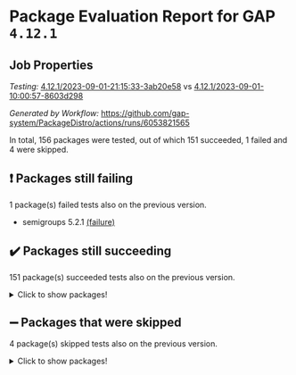 # Package Evaluation Report for GAP `4.12.1`

## Job Properties

*Testing:* [4.12.1/2023-09-01-21:15:33-3ab20e58](https://github.com/gap-system/PackageDistro/blob/data/reports/4.12.1/2023-09-01-21:15:33-3ab20e58) vs [4.12.1/2023-09-01-10:00:57-8603d298](https://github.com/gap-system/PackageDistro/blob/data/reports/4.12.1/2023-09-01-10:00:57-8603d298)

*Generated by Workflow:* https://github.com/gap-system/PackageDistro/actions/runs/6053821565

In total, 156 packages were tested, out of which 151 succeeded, 1 failed and 4 were skipped.

## :exclamation: Packages still failing

1 package(s) failed tests also on the previous version.
- semigroups 5.2.1 [(failure)](https://github.com/gap-system/PackageDistro/actions/runs/6053821565/job/16430359375)

## :heavy_check_mark: Packages still succeeding

151 package(s) succeeded tests also on the previous version.
<details><summary>Click to show packages!</summary>

- 4ti2interface 2023.02-04 [(success)](https://github.com/gap-system/PackageDistro/actions/runs/6053821565/job/16430345831)
- ace 5.6.2 [(success)](https://github.com/gap-system/PackageDistro/actions/runs/6053821565/job/16430345972)
- aclib 1.3.2 [(success)](https://github.com/gap-system/PackageDistro/actions/runs/6053821565/job/16430346063)
- agt 0.3.1 [(success)](https://github.com/gap-system/PackageDistro/actions/runs/6053821565/job/16430346171)
- alnuth 3.2.1 [(success)](https://github.com/gap-system/PackageDistro/actions/runs/6053821565/job/16430346289)
- anupq 3.3.0 [(success)](https://github.com/gap-system/PackageDistro/actions/runs/6053821565/job/16430346397)
- atlasrep 2.1.6 [(success)](https://github.com/gap-system/PackageDistro/actions/runs/6053821565/job/16430346517)
- autodoc 2023.06.19 [(success)](https://github.com/gap-system/PackageDistro/actions/runs/6053821565/job/16430346648)
- automata 1.15 [(success)](https://github.com/gap-system/PackageDistro/actions/runs/6053821565/job/16430346791)
- automgrp 1.3.2 [(success)](https://github.com/gap-system/PackageDistro/actions/runs/6053821565/job/16430346927)
- autpgrp 1.11 [(success)](https://github.com/gap-system/PackageDistro/actions/runs/6053821565/job/16430347022)
- cap 2023.09-01 [(success)](https://github.com/gap-system/PackageDistro/actions/runs/6053821565/job/16430347148)
- caratinterface 2.3.5 [(success)](https://github.com/gap-system/PackageDistro/actions/runs/6053821565/job/16430347253)
- cddinterface 2022.11.01 [(success)](https://github.com/gap-system/PackageDistro/actions/runs/6053821565/job/16430347367)
- circle 1.6.6 [(success)](https://github.com/gap-system/PackageDistro/actions/runs/6053821565/job/16430347469)
- classicpres 1.22 [(success)](https://github.com/gap-system/PackageDistro/actions/runs/6053821565/job/16430347568)
- cohomolo 1.6.11 [(success)](https://github.com/gap-system/PackageDistro/actions/runs/6053821565/job/16430347682)
- congruence 1.2.5 [(success)](https://github.com/gap-system/PackageDistro/actions/runs/6053821565/job/16430347793)
- corelg 1.56 [(success)](https://github.com/gap-system/PackageDistro/actions/runs/6053821565/job/16430347889)
- crime 1.6 [(success)](https://github.com/gap-system/PackageDistro/actions/runs/6053821565/job/16430347998)
- crisp 1.4.6 [(success)](https://github.com/gap-system/PackageDistro/actions/runs/6053821565/job/16430348086)
- crypting 0.10.4 [(success)](https://github.com/gap-system/PackageDistro/actions/runs/6053821565/job/16430348188)
- cryst 4.1.26 [(success)](https://github.com/gap-system/PackageDistro/actions/runs/6053821565/job/16430348302)
- crystcat 1.1.10 [(success)](https://github.com/gap-system/PackageDistro/actions/runs/6053821565/job/16430348485)
- ctbllib 1.3.6 [(success)](https://github.com/gap-system/PackageDistro/actions/runs/6053821565/job/16430348612)
- cubefree 1.19 [(success)](https://github.com/gap-system/PackageDistro/actions/runs/6053821565/job/16430348727)
- curlinterface 2.3.2 [(success)](https://github.com/gap-system/PackageDistro/actions/runs/6053821565/job/16430348854)
- cvec 2.8.1 [(success)](https://github.com/gap-system/PackageDistro/actions/runs/6053821565/job/16430348971)
- datastructures 0.3.0 [(success)](https://github.com/gap-system/PackageDistro/actions/runs/6053821565/job/16430349100)
- deepthought 1.0.6 [(success)](https://github.com/gap-system/PackageDistro/actions/runs/6053821565/job/16430349220)
- design 1.8 [(success)](https://github.com/gap-system/PackageDistro/actions/runs/6053821565/job/16430349330)
- difsets 2.3.1 [(success)](https://github.com/gap-system/PackageDistro/actions/runs/6053821565/job/16430349436)
- digraphs 1.6.2 [(success)](https://github.com/gap-system/PackageDistro/actions/runs/6053821565/job/16430349539)
- edim 1.3.7 [(success)](https://github.com/gap-system/PackageDistro/actions/runs/6053821565/job/16430349658)
- example 4.3.4 [(success)](https://github.com/gap-system/PackageDistro/actions/runs/6053821565/job/16430349774)
- examplesforhomalg 2023.08-02 [(success)](https://github.com/gap-system/PackageDistro/actions/runs/6053821565/job/16430349896)
- factint 1.6.3 [(success)](https://github.com/gap-system/PackageDistro/actions/runs/6053821565/job/16430350001)
- ferret 1.0.9 [(success)](https://github.com/gap-system/PackageDistro/actions/runs/6053821565/job/16430350113)
- fga 1.5.0 [(success)](https://github.com/gap-system/PackageDistro/actions/runs/6053821565/job/16430350249)
- fining 1.5.6 [(success)](https://github.com/gap-system/PackageDistro/actions/runs/6053821565/job/16430350390)
- float 1.0.3 [(success)](https://github.com/gap-system/PackageDistro/actions/runs/6053821565/job/16430350522)
- format 1.4.3 [(success)](https://github.com/gap-system/PackageDistro/actions/runs/6053821565/job/16430350622)
- forms 1.2.9 [(success)](https://github.com/gap-system/PackageDistro/actions/runs/6053821565/job/16430350734)
- fplsa 1.2.6 [(success)](https://github.com/gap-system/PackageDistro/actions/runs/6053821565/job/16430350842)
- fr 2.4.12 [(success)](https://github.com/gap-system/PackageDistro/actions/runs/6053821565/job/16430350947)
- francy 2.0.3 [(success)](https://github.com/gap-system/PackageDistro/actions/runs/6053821565/job/16430351062)
- fwtree 1.3 [(success)](https://github.com/gap-system/PackageDistro/actions/runs/6053821565/job/16430351154)
- gapdoc 1.6.6 [(success)](https://github.com/gap-system/PackageDistro/actions/runs/6053821565/job/16430351260)
- gauss 2023.02-04 [(success)](https://github.com/gap-system/PackageDistro/actions/runs/6053821565/job/16430351355)
- gaussforhomalg 2023.08-01 [(success)](https://github.com/gap-system/PackageDistro/actions/runs/6053821565/job/16430351457)
- gbnp 1.0.5 [(success)](https://github.com/gap-system/PackageDistro/actions/runs/6053821565/job/16430351569)
- generalizedmorphismsforcap 2023.08-02 [(success)](https://github.com/gap-system/PackageDistro/actions/runs/6053821565/job/16430351690)
- genss 1.6.8 [(success)](https://github.com/gap-system/PackageDistro/actions/runs/6053821565/job/16430351798)
- gradedmodules 2023.08-01 [(success)](https://github.com/gap-system/PackageDistro/actions/runs/6053821565/job/16430351920)
- gradedringforhomalg 2023.08-01 [(success)](https://github.com/gap-system/PackageDistro/actions/runs/6053821565/job/16430352035)
- grape 4.9.0 [(success)](https://github.com/gap-system/PackageDistro/actions/runs/6053821565/job/16430352190)
- groupoids 1.73 [(success)](https://github.com/gap-system/PackageDistro/actions/runs/6053821565/job/16430352294)
- grpconst 2.6.4 [(success)](https://github.com/gap-system/PackageDistro/actions/runs/6053821565/job/16430352397)
- guarana 0.96.3 [(success)](https://github.com/gap-system/PackageDistro/actions/runs/6053821565/job/16430352540)
- guava 3.18 [(success)](https://github.com/gap-system/PackageDistro/actions/runs/6053821565/job/16430352659)
- hap 1.58 [(success)](https://github.com/gap-system/PackageDistro/actions/runs/6053821565/job/16430352767)
- hapcryst 0.1.15 [(success)](https://github.com/gap-system/PackageDistro/actions/runs/6053821565/job/16430352868)
- hecke 1.5.3 [(success)](https://github.com/gap-system/PackageDistro/actions/runs/6053821565/job/16430352970)
- help 3.5 [(success)](https://github.com/gap-system/PackageDistro/actions/runs/6053821565/job/16430353078)
- homalg 2023.08-02 [(success)](https://github.com/gap-system/PackageDistro/actions/runs/6053821565/job/16430353183)
- homalgtocas 2023.08-01 [(success)](https://github.com/gap-system/PackageDistro/actions/runs/6053821565/job/16430353276)
- idrel 2.45 [(success)](https://github.com/gap-system/PackageDistro/actions/runs/6053821565/job/16430353376)
- images 1.3.1 [(success)](https://github.com/gap-system/PackageDistro/actions/runs/6053821565/job/16430353455)
- intpic 0.3.0 [(success)](https://github.com/gap-system/PackageDistro/actions/runs/6053821565/job/16430353556)
- io 4.8.1 [(success)](https://github.com/gap-system/PackageDistro/actions/runs/6053821565/job/16430353656)
- io_forhomalg 2023.02-04 [(success)](https://github.com/gap-system/PackageDistro/actions/runs/6053821565/job/16430353743)
- irredsol 1.4.4 [(success)](https://github.com/gap-system/PackageDistro/actions/runs/6053821565/job/16430353867)
- json 2.1.1 [(success)](https://github.com/gap-system/PackageDistro/actions/runs/6053821565/job/16430353982)
- jupyterkernel 1.5.0 [(success)](https://github.com/gap-system/PackageDistro/actions/runs/6053821565/job/16430354083)
- jupyterviz 1.5.6 [(success)](https://github.com/gap-system/PackageDistro/actions/runs/6053821565/job/16430354178)
- kan 1.36 [(success)](https://github.com/gap-system/PackageDistro/actions/runs/6053821565/job/16430354290)
- kbmag 1.5.11 [(success)](https://github.com/gap-system/PackageDistro/actions/runs/6053821565/job/16430354386)
- laguna 3.9.6 [(success)](https://github.com/gap-system/PackageDistro/actions/runs/6053821565/job/16430354489)
- liealgdb 2.2.1 [(success)](https://github.com/gap-system/PackageDistro/actions/runs/6053821565/job/16430354606)
- liepring 2.8 [(success)](https://github.com/gap-system/PackageDistro/actions/runs/6053821565/job/16430354717)
- liering 2.4.2 [(success)](https://github.com/gap-system/PackageDistro/actions/runs/6053821565/job/16430354810)
- linearalgebraforcap 2023.08-08 [(success)](https://github.com/gap-system/PackageDistro/actions/runs/6053821565/job/16430354929)
- localizeringforhomalg 2023.08-02 [(success)](https://github.com/gap-system/PackageDistro/actions/runs/6053821565/job/16430355038)
- loops 3.4.3 [(success)](https://github.com/gap-system/PackageDistro/actions/runs/6053821565/job/16430355147)
- lpres 1.0.3 [(success)](https://github.com/gap-system/PackageDistro/actions/runs/6053821565/job/16430355265)
- majoranaalgebras 1.5.1 [(success)](https://github.com/gap-system/PackageDistro/actions/runs/6053821565/job/16430355355)
- mapclass 1.4.6 [(success)](https://github.com/gap-system/PackageDistro/actions/runs/6053821565/job/16430355452)
- matgrp 0.70 [(success)](https://github.com/gap-system/PackageDistro/actions/runs/6053821565/job/16430355549)
- matricesforhomalg 2023.08-02 [(success)](https://github.com/gap-system/PackageDistro/actions/runs/6053821565/job/16430355657)
- modisom 2.5.4 [(success)](https://github.com/gap-system/PackageDistro/actions/runs/6053821565/job/16430355778)
- modulepresentationsforcap 2023.09-01 [(success)](https://github.com/gap-system/PackageDistro/actions/runs/6053821565/job/16430355903)
- modules 2023.08-02 [(success)](https://github.com/gap-system/PackageDistro/actions/runs/6053821565/job/16430356044)
- monoidalcategories 2023.08-11 [(success)](https://github.com/gap-system/PackageDistro/actions/runs/6053821565/job/16430356152)
- nconvex 2022.09-01 [(success)](https://github.com/gap-system/PackageDistro/actions/runs/6053821565/job/16430356310)
- nilmat 1.4.2 [(success)](https://github.com/gap-system/PackageDistro/actions/runs/6053821565/job/16430356422)
- nock 1.5 [(success)](https://github.com/gap-system/PackageDistro/actions/runs/6053821565/job/16430356529)
- normalizinterface 1.3.6 [(success)](https://github.com/gap-system/PackageDistro/actions/runs/6053821565/job/16430356646)
- nq 2.5.10 [(success)](https://github.com/gap-system/PackageDistro/actions/runs/6053821565/job/16430356770)
- numericalsgps 1.3.1 [(success)](https://github.com/gap-system/PackageDistro/actions/runs/6053821565/job/16430356873)
- openmath 11.5.3 [(success)](https://github.com/gap-system/PackageDistro/actions/runs/6053821565/job/16430356997)
- orb 4.9.0 [(success)](https://github.com/gap-system/PackageDistro/actions/runs/6053821565/job/16430357116)
- packagemanager 1.4.1 [(success)](https://github.com/gap-system/PackageDistro/actions/runs/6053821565/job/16430357239)
- patternclass 2.4.3 [(success)](https://github.com/gap-system/PackageDistro/actions/runs/6053821565/job/16430357378)
- permut 2.0.4 [(success)](https://github.com/gap-system/PackageDistro/actions/runs/6053821565/job/16430357518)
- polenta 1.3.10 [(success)](https://github.com/gap-system/PackageDistro/actions/runs/6053821565/job/16430357618)
- polymaking 0.8.6 [(success)](https://github.com/gap-system/PackageDistro/actions/runs/6053821565/job/16430357775)
- primgrp 3.4.4 [(success)](https://github.com/gap-system/PackageDistro/actions/runs/6053821565/job/16430357885)
- profiling 2.5.4 [(success)](https://github.com/gap-system/PackageDistro/actions/runs/6053821565/job/16430357991)
- qpa 1.34 [(success)](https://github.com/gap-system/PackageDistro/actions/runs/6053821565/job/16430358098)
- quagroup 1.8.3 [(success)](https://github.com/gap-system/PackageDistro/actions/runs/6053821565/job/16430358199)
- radiroot 2.9 [(success)](https://github.com/gap-system/PackageDistro/actions/runs/6053821565/job/16430358304)
- rcwa 4.7.1 [(success)](https://github.com/gap-system/PackageDistro/actions/runs/6053821565/job/16430358411)
- rds 1.8 [(success)](https://github.com/gap-system/PackageDistro/actions/runs/6053821565/job/16430358516)
- recog 1.4.2 [(success)](https://github.com/gap-system/PackageDistro/actions/runs/6053821565/job/16430358621)
- repndecomp 1.3.0 [(success)](https://github.com/gap-system/PackageDistro/actions/runs/6053821565/job/16430358743)
- repsn 3.1.1 [(success)](https://github.com/gap-system/PackageDistro/actions/runs/6053821565/job/16430358852)
- resclasses 4.7.3 [(success)](https://github.com/gap-system/PackageDistro/actions/runs/6053821565/job/16430358955)
- ringsforhomalg 2023.08-02 [(success)](https://github.com/gap-system/PackageDistro/actions/runs/6053821565/job/16430359068)
- sco 2023.08-01 [(success)](https://github.com/gap-system/PackageDistro/actions/runs/6053821565/job/16430359174)
- scscp 2.4.1 [(success)](https://github.com/gap-system/PackageDistro/actions/runs/6053821565/job/16430359279)
- sglppow 2.3 [(success)](https://github.com/gap-system/PackageDistro/actions/runs/6053821565/job/16430359464)
- sgpviz 0.999.5 [(success)](https://github.com/gap-system/PackageDistro/actions/runs/6053821565/job/16430359560)
- simpcomp 2.1.14 [(success)](https://github.com/gap-system/PackageDistro/actions/runs/6053821565/job/16430359648)
- singular 2023.02.09 [(success)](https://github.com/gap-system/PackageDistro/actions/runs/6053821565/job/16430359761)
- sl2reps 1.1 [(success)](https://github.com/gap-system/PackageDistro/actions/runs/6053821565/job/16430359862)
- sla 1.5.3 [(success)](https://github.com/gap-system/PackageDistro/actions/runs/6053821565/job/16430359938)
- smallgrp 1.5.3 [(success)](https://github.com/gap-system/PackageDistro/actions/runs/6053821565/job/16430360022)
- smallsemi 0.6.13 [(success)](https://github.com/gap-system/PackageDistro/actions/runs/6053821565/job/16430360100)
- sonata 2.9.6 [(success)](https://github.com/gap-system/PackageDistro/actions/runs/6053821565/job/16430360203)
- sophus 1.27 [(success)](https://github.com/gap-system/PackageDistro/actions/runs/6053821565/job/16430360279)
- sotgrps 1.2 [(success)](https://github.com/gap-system/PackageDistro/actions/runs/6053821565/job/16430360352)
- spinsym 1.5.2 [(success)](https://github.com/gap-system/PackageDistro/actions/runs/6053821565/job/16430360429)
- standardff 0.9.4 [(success)](https://github.com/gap-system/PackageDistro/actions/runs/6053821565/job/16430360517)
- symbcompcc 1.3.2 [(success)](https://github.com/gap-system/PackageDistro/actions/runs/6053821565/job/16430360619)
- thelma 1.3 [(success)](https://github.com/gap-system/PackageDistro/actions/runs/6053821565/job/16430360709)
- tomlib 1.2.9 [(success)](https://github.com/gap-system/PackageDistro/actions/runs/6053821565/job/16430360815)
- toolsforhomalg 2023.07-01 [(success)](https://github.com/gap-system/PackageDistro/actions/runs/6053821565/job/16430360915)
- toric 1.9.5 [(success)](https://github.com/gap-system/PackageDistro/actions/runs/6053821565/job/16430361016)
- toricvarieties 2022.07.13 [(success)](https://github.com/gap-system/PackageDistro/actions/runs/6053821565/job/16430361126)
- transgrp 3.6.4 [(success)](https://github.com/gap-system/PackageDistro/actions/runs/6053821565/job/16430361227)
- ugaly 4.1.3 [(success)](https://github.com/gap-system/PackageDistro/actions/runs/6053821565/job/16430361339)
- unipot 1.5 [(success)](https://github.com/gap-system/PackageDistro/actions/runs/6053821565/job/16430361435)
- unitlib 4.2.0 [(success)](https://github.com/gap-system/PackageDistro/actions/runs/6053821565/job/16430361567)
- utils 0.82 [(success)](https://github.com/gap-system/PackageDistro/actions/runs/6053821565/job/16430361682)
- uuid 0.7 [(success)](https://github.com/gap-system/PackageDistro/actions/runs/6053821565/job/16430361806)
- walrus 0.9991 [(success)](https://github.com/gap-system/PackageDistro/actions/runs/6053821565/job/16430361918)
- wedderga 4.10.4 [(success)](https://github.com/gap-system/PackageDistro/actions/runs/6053821565/job/16430362021)
- xmod 2.91 [(success)](https://github.com/gap-system/PackageDistro/actions/runs/6053821565/job/16430362140)
- xmodalg 1.23 [(success)](https://github.com/gap-system/PackageDistro/actions/runs/6053821565/job/16430362249)
- yangbaxter 0.10.3 [(success)](https://github.com/gap-system/PackageDistro/actions/runs/6053821565/job/16430362347)
- zeromqinterface 0.14 [(success)](https://github.com/gap-system/PackageDistro/actions/runs/6053821565/job/16430362468)
</details>

## :heavy_minus_sign: Packages that were skipped

4 package(s) skipped tests also on the previous version.
<details><summary>Click to show packages!</summary>

- browse 1.8.21 [(skipped)](https://github.com/gap-system/PackageDistro/actions/runs/6053821565/job/16430079239)
- itc 1.5.1 [(skipped)](https://github.com/gap-system/PackageDistro/actions/runs/6053821565/job/16430079239)
- polycyclic 2.16 [(skipped)](https://github.com/gap-system/PackageDistro/actions/runs/6053821565/job/16430079239)
- xgap 4.31 [(skipped)](https://github.com/gap-system/PackageDistro/actions/runs/6053821565/job/16430079239)
</details>

